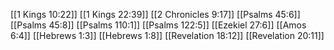 [[1 Kings 10:22]]
[[1 Kings 22:39]]
[[2 Chronicles 9:17]]
[[Psalms 45:6]]
[[Psalms 45:8]]
[[Psalms 110:1]]
[[Psalms 122:5]]
[[Ezekiel 27:6]]
[[Amos 6:4]]
[[Hebrews 1:3]]
[[Hebrews 1:8]]
[[Revelation 18:12]]
[[Revelation 20:11]]
